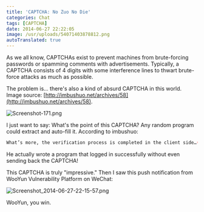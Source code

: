 ```yaml
---
title: 'CAPTCHA: No Zuo No Die'
categories: Chat
tags: [CAPTCHA]
date: 2014-06-27 22:22:05
image: /usr/uploads/54071403878812.png
autoTranslated: true
---
```



As we all know, CAPTCHAs exist to prevent machines from brute-forcing passwords or spamming comments with advertisements. Typically, a CAPTCHA consists of 4 digits with some interference lines to thwart brute-force attacks as much as possible.

The problem is... there's also a kind of absurd CAPTCHA in this world. Image source: [http://imbushuo.net/archives/58](http://imbushuo.net/archives/58).

<img src="/usr/uploads/54071403878812.png" title="Screenshot-171.png"/>

I just want to say: What's the point of this CAPTCHA? Any random program could extract and auto-fill it. According to imbushuo:

```bash
What’s more, the verification process is completed in the client side…(later I found that I could bypass the CAPTCHA by sending the HTTP request directly.)
```

He actually wrote a program that logged in successfully without even sending back the CAPTCHA!

This CAPTCHA is truly "impressive." Then I saw this push notification from WooYun Vulnerability Platform on WeChat:

<img src="/usr/uploads/20140627/1403878899112717.png" title="Screenshot_2014-06-27-22-15-57.png"/>

WooYun, you win.
```
